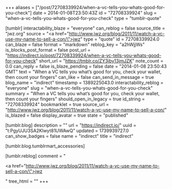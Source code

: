 +++
aliases = ["/post/72708339924/when-a-vc-tells-you-whats-good-for-you-check"]
date = 2014-01-08T23:50:43Z
id = "72708339924"
slug = "when-a-vc-tells-you-whats-good-for-you-check"
type = "tumblr-quote"

[tumblr]
interactability_blaze = "everyone"
can_reblog = false
source_title = "jwz.org"
source = "<a href=\"http://www.jwz.org/blog/2011/11/watch-a-vc-use-my-name-to-sell-a-con/\">jwz</a>"
type = "quote"
id = 72708339924.0
can_blaze = false
format = "markdown"
reblog_key = "a2hWjjWs"
is_blocks_post_format = false
post_url = "https://indirect.io/post/72708339924/when-a-vc-tells-you-whats-good-for-you-check"
short_url = "https://tmblr.co/ZY3jby13jmJZK"
note_count = 0.0
can_reply = false
is_blaze_pending = false
date = "2014-01-08 23:50:43 GMT"
text = "When a VC tells you what&rsquo;s good for you, check your wallet, then count your fingers"
can_like = false
can_send_in_message = true
blog_name = "indirect"
timestamp = 1389225043.0
interactability_reblog = "everyone"
slug = "when-a-vc-tells-you-whats-good-for-you-check"
summary = "When a VC tells you what’s good for you, check your wallet, then count your fingers"
should_open_in_legacy = true
id_string = "72708339924"
bookmarklet = true
source_url = "http://www.jwz.org/blog/2011/11/watch-a-vc-use-my-name-to-sell-a-con/"
is_blazed = false
display_avatar = true
state = "published"

[tumblr.blog]
description = ""
url = "https://indirect.io/"
uuid = "t:PgyUJU3SA2Klwyt81UWAwQ"
updated = 1739939727.0
can_show_badges = false
name = "indirect"
title = "indirect"

[tumblr.blog.tumblrmart_accessories]

[tumblr.reblog]
comment = "<p><a href=\"http://www.jwz.org/blog/2011/11/watch-a-vc-use-my-name-to-sell-a-con/\">jwz</a></p>"
tree_html = ""
+++
